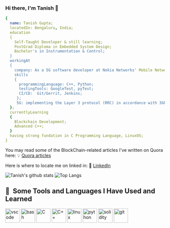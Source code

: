 ### Hi there, I'm Tanish 👋

<!--
**tanish2502/tanish2502** is a ✨ _special_ ✨ repository because its `README.md` (this file) appears on your GitHub profile.

Here are some ideas to get you started:

- 🔭 I’m currently working on ...
- 🌱 I’m currently learning ...
- 👯 I’m looking to collaborate on ...
- 🤔 I’m looking for help with ...
- 💬 Ask me about ...
- 📫 How to reach me: ...
- 😄 Pronouns: ...
- ⚡ Fun fact: ...
-->
```yaml
{
  name: Tanish Gupta;
  locatedIn: Bengaluru, India;
  education
  {
    Self-Taught Developer & still learning;
    PostGrad Diploma in Embedded System Design;
    Bachelor's in Instrumentation & Control;
  }
  workingAt
  {
    company: As a 5G software developer at Nokia Networks' Mobile Networks Division since March'21;
    skills
    {
      programmingLanguage: C++, Python;
      testingTools: GoogleTest, pyTest;
      CI/CD:  Git/Gerrit, Jenkins;
     };
     5G: implementing the Layer 3 protocol (RRC) in accordance with 3GPP specifications and fixing PR's;
  };
  currentlyLearning
  {
    Blockchain Development;
    Advanced C++;
  }
  having strong fundation in C Programming Language, LinuxOS;
}
```
You may read some of the BlockChain-related articles I've written on Quora here: :bulb: [Quora articles](https://www.quora.com/profile/Tanish-Gupta-206/answers)

Here is where to locate me on linked in: :office: [LinkedIn](https://www.linkedin.com/in/gupta-tanish/)

![Tanish's github stats](https://github-readme-stats.vercel.app/api?username=tanish2502&count_private=true&show_icons=true&theme=radical&hide_rank=false&hide=prs)                  ![Top Langs](https://github-readme-stats.vercel.app/api/top-langs/?username=tanish2502)

<h2> 🚀 &nbsp;Some Tools and Languages I Have Used and Learned</h2>
<p align="left">
<img src="https://cdn.jsdelivr.net/gh/devicons/devicon/icons/vscode/vscode-original.svg" alt="vscode" width="45" height="45"/>
<img src="https://cdn.jsdelivr.net/gh/devicons/devicon/icons/bash/bash-original.svg" alt="bash" width="45" height="45"/>
<img src="https://cdn.jsdelivr.net/gh/devicons/devicon/icons/c/c-original.svg" alt="C" width="45" height="45"/>
<img src="https://cdn.jsdelivr.net/gh/devicons/devicon/icons/cplusplus/cplusplus-original.svg" alt="C++" width="45" height="45"/>
<img src="https://cdn.jsdelivr.net/gh/devicons/devicon/icons/linux/linux-original.svg" alt="linux" width="45" height="45"/>
<img src="https://cdn.jsdelivr.net/gh/devicons/devicon/icons/python/python-original-wordmark.svg" alt="python" width="45" height="45"/>
<img src="https://cdn.jsdelivr.net/gh/devicons/devicon/icons/solidity/solidity-original.svg" alt="solidity" width="45" height="45"/>
<img src="https://cdn.jsdelivr.net/gh/devicons/devicon/icons/git/git-plain-wordmark.svg" alt="git" width="45" height="45"/>
</p>
